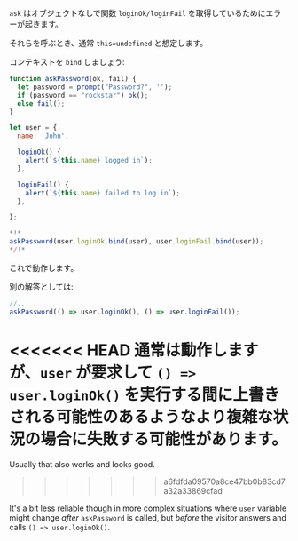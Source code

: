 
`ask` はオブジェクトなしで関数 `loginOk/loginFail` を取得しているためにエラーが起きます。

それらを呼ぶとき、通常 `this=undefined` と想定します。

コンテキストを `bind` しましょう:

```js run
function askPassword(ok, fail) {
  let password = prompt("Password?", '');
  if (password == "rockstar") ok();
  else fail();
}

let user = {
  name: 'John',

  loginOk() {
    alert(`${this.name} logged in`);
  },

  loginFail() {
    alert(`${this.name} failed to log in`);
  },

};

*!*
askPassword(user.loginOk.bind(user), user.loginFail.bind(user));
*/!*
```

これで動作します。

別の解答としては:
```js
//...
askPassword(() => user.loginOk(), () => user.loginFail());
```

<<<<<<< HEAD
通常は動作しますが、`user` が要求して `() => user.loginOk()` を実行する間に上書きされる可能性のあるようなより複雑な状況の場合に失敗する可能性があります。
=======
Usually that also works and looks good.
>>>>>>> a6fdfda09570a8ce47bb0b83cd7a32a33869cfad

It's a bit less reliable though in more complex situations where `user` variable might change *after* `askPassword` is called, but *before* the visitor answers and calls `() => user.loginOk()`. 

